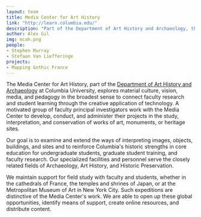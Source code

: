 ```yaml
---
layout: team
title: Media Center for Art History
link: "http://learn.columbia.edu/"
description: "Part of the Department of Art History and Archaeology, the center explores material culture, vision, media, and pedagogy in the broadest sense to connect faculty research and student learning through the creative application of technology."
author: Alex Gil
img: mcah.png
people:
- Stephen Murray
- Stefaan Van Liefferinge 
projects:
- Mapping Gothic France
---
```


The Media Center for Art History, part of the <a href="http://www.columbia.edu/cu/arthistory/" target="_blank">Department of Art History and Archaeology</a> at Columbia University, explores material culture, vision, media, and pedagogy in the broadest sense to connect faculty research and student learning through the creative application of technology. A motivated group of faculty principal investigators work with the Media Center to develop, conduct, and administer their projects in the study, interpretation, and conservation of works of art, monuments, or heritage sites.

Our goal is to examine and extend the ways of interpreting images, objects, buildings, and sites and to reinforce Columbia's historic strengths in core education for undergraduate students, graduate student training, and faculty research. Our specialized facilities and personnel serve the closely related fields of Archaeology, Art History, and Historic Preservation.

We maintain support for field study with faculty and students, whether in the cathedrals of France, the temples and shrines of Japan, or at the Metropolitan Museum of Art in New York City. Such expeditions are distinctive of the Media Center's work. We are able to open up these global opportunities, identify means of support, create online resources, and distribute content.
